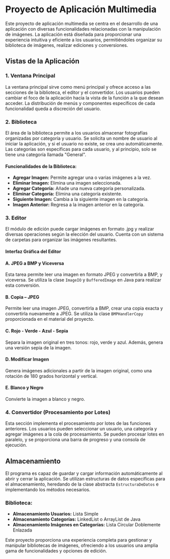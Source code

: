 # Proyecto de Aplicación Multimedia

Este proyecto de aplicación multimedia se centra en el desarrollo de una aplicación con diversas funcionalidades relacionadas con la manipulación de imágenes. La aplicación está diseñada para proporcionar una experiencia intuitiva y eficiente a los usuarios, permitiéndoles organizar su biblioteca de imágenes, realizar ediciones y conversiones.

## Vistas de la Aplicación

### 1. Ventana Principal

La ventana principal sirve como menú principal y ofrece acceso a las secciones de la biblioteca, el editor y el convertidor. Los usuarios pueden cambiar el foco de la aplicación hacia la vista de la función a la que desean acceder. La distribución de menús y componentes específicos de cada funcionalidad queda a discreción del usuario.

### 2. Biblioteca

El área de la biblioteca permite a los usuarios almacenar fotografías organizadas por categoría y usuario. Se solicita un nombre de usuario al iniciar la aplicación, y si el usuario no existe, se crea uno automáticamente. Las categorías son específicas para cada usuario, y al principio, solo se tiene una categoría llamada "General".

#### Funcionalidades de la Biblioteca:

- **Agregar Imagen:** Permite agregar una o varias imágenes a la vez.
- **Eliminar Imagen:** Elimina una imagen seleccionada.
- **Agregar Categoría:** Añade una nueva categoría personalizada.
- **Eliminar Categoría:** Elimina una categoría existente.
- **Siguiente Imagen:** Cambia a la siguiente imagen en la categoría.
- **Imagen Anterior:** Regresa a la imagen anterior en la categoría.

### 3. Editor

El módulo de edición puede cargar imágenes en formato .jpg y realizar diversas operaciones según la elección del usuario. Cuenta con un sistema de carpetas para organizar las imágenes resultantes.

#### Interfaz Gráfica del Editor

#### A. JPEG a BMP y Viceversa

Esta tarea permite leer una imagen en formato JPEG y convertirla a BMP, y viceversa. Se utiliza la clase `ImageIO` y `BufferedImage` en Java para realizar esta conversión.

#### B. Copia – JPEG

Permite leer una imagen JPEG, convertirla a BMP, crear una copia exacta y convertirla nuevamente a JPEG. Se utiliza la clase `BMPHandlerCopy` proporcionada en el material del proyecto.

#### C. Rojo - Verde - Azul - Sepia

Separa la imagen original en tres tonos: rojo, verde y azul. Además, genera una versión sepia de la imagen.

#### D. Modificar Imagen

Genera imágenes adicionales a partir de la imagen original, como una rotación de 180 grados horizontal y vertical.

#### E. Blanco y Negro

Convierte la imagen a blanco y negro.

### 4. Convertidor (Procesamiento por Lotes)

Esta sección implementa el procesamiento por lotes de las funciones anteriores. Los usuarios pueden seleccionar un usuario, una categoría y agregar imágenes a la cola de procesamiento. Se pueden procesar lotes en paralelo, y se proporciona una barra de progreso y una consola de ejecución.

## Almacenamiento

El programa es capaz de guardar y cargar información automáticamente al abrir y cerrar la aplicación. Se utilizan estructuras de datos específicas para el almacenamiento, heredando de la clase abstracta `EstructuraDeDatos` e implementando los métodos necesarios.

### Biblioteca:

- **Almacenamiento Usuarios:** Lista Simple
- **Almacenamiento Categorías:** LinkedList o ArrayList de Java
- **Almacenamiento Imágenes en Categorías:** Lista Circular Doblemente Enlazada

Este proyecto proporciona una experiencia completa para gestionar y manipular bibliotecas de imágenes, ofreciendo a los usuarios una amplia gama de funcionalidades y opciones de edición.